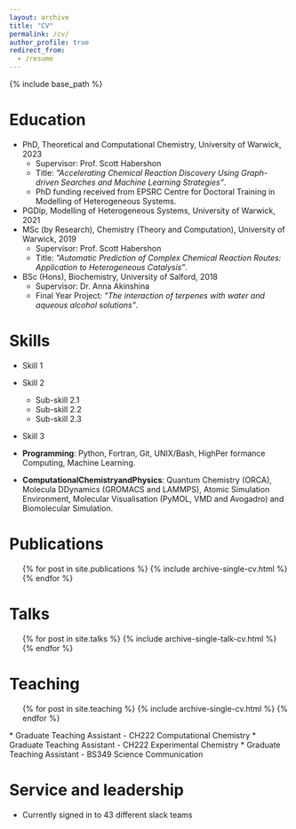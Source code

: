 ```yaml
---
layout: archive
title: "CV"
permalink: /cv/
author_profile: true
redirect_from:
  - /resume
---
```


{% include base_path %}


Education
======
* PhD, Theoretical and Computational Chemistry, University of Warwick, 2023 
  * Supervisor: Prof. Scott Habershon 
  * Title: <i>"Accelerating Chemical Reaction Discovery Using Graph-driven Searches and Machine Learning Strategies"</i>.
  * PhD funding received from EPSRC Centre for Doctoral Training in Modelling of Heterogeneous Systems.
* PGDip, Modelling of Heterogeneous Systems, University of Warwick, 2021
* MSc (by Research), Chemistry (Theory and Computation), University of Warwick, 2019
  * Supervisor: Prof. Scott Habershon
  * Title: <i>"Automatic Prediction of Complex Chemical Reaction Routes: Application to Heterogeneous Catalysis"</i>.
* BSc (Hons), Biochemistry, University of Salford, 2018
  * Supervisor: Dr. Anna Akinshina
  * Final Year Project: <i>"The interaction of terpenes with water and aqueous alcohol solutions"</i>.


Skills
======
* Skill 1
* Skill 2
  * Sub-skill 2.1
  * Sub-skill 2.2
  * Sub-skill 2.3
* Skill 3

* **Programming**: Python, Fortran, Git, UNIX/Bash, HighPer formance Computing, Machine Learning.
* **ComputationalChemistryandPhysics**: Quantum Chemistry (ORCA), Molecula DDynamics (GROMACS and LAMMPS), Atomic Simulation Environment, Molecular Visualisation (PyMOL, VMD and Avogadro) and Biomolecular Simulation.

Publications
======
  <ul>{% for post in site.publications %}
    {% include archive-single-cv.html %}
  {% endfor %}</ul>
  
Talks
======
  <ul>{% for post in site.talks %}
    {% include archive-single-talk-cv.html %}
  {% endfor %}</ul>
  
Teaching
======
  <ul>{% for post in site.teaching %}
    {% include archive-single-cv.html %}
  {% endfor %}</ul>
* Graduate Teaching Assistant - CH222 Computational Chemistry
* Graduate Teaching Assistant - CH222 Experimental Chemistry
* Graduate Teaching Assistant - BS349 Science Communication 
 
Service and leadership
======
* Currently signed in to 43 different slack teams
